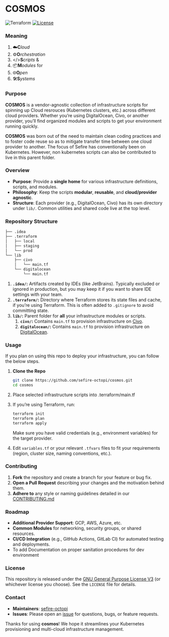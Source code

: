 # COSMOS
![Terraform](https://img.shields.io/badge/terraform-%235835CC.svg?style=for-the-badge&logo=terraform&logoColor=white)
[![License](https://img.shields.io/badge/License-GPL%20v3-blue.svg?style=for-the-badge)](./LICENSE)

### Meaning
1. ☁️**C**_loud_
2. ⚙️**O**_rchestration_
3. </>**S**_cripts_ & 
4. 📦**M**_odules_ for 
5. 🌐**O**_pen_
6. 🛠️**S**_ystems_

### Purpose

**COSMOS** is a vendor-agnostic collection of infrastructure scripts for spinning up 
Cloud resrouces (Kubernetes clusters, etc.) across different cloud providers. 
Whether you’re using DigitalOcean, Civo, or another provider, you’ll find organized 
modules and scripts to get your environment running quickly. 

**COSMOS** was born out of the need to maintain clean coding practices and to foster
code reuse so as to mitigate transfer time between one cloud provider to another. The 
focus of Sefire has conventionally been on Kubernetes. However, non kubernetes scripts
can also be contributed to live in this parent folder.

### Overview

- **Purpose**: Provide a **single home** for various infrastructure definitions, scripts, and modules.
- **Philosophy**: Keep the scripts **modular**, **reusable**, and **cloud/provider agnostic**.
- **Structure**: Each provider (e.g., DigitalOcean, Civo) has its own directory under `lib/`. Common utilities and shared code live at the top level.

### Repository Structure

```bash
├── .idea
├── .terraform
│   ├── local
│   ├── staging
│   └── prod
└── lib
    ├── civo
    │   └── main.tf
    └── digitalocean
        └── main.tf
```

1. **`.idea/`:** Artifacts created by IDEs (like JetBrains). Typically excluded or ignored in production, but you may keep it if you want to share IDE settings with your team.
2. **`.terraform/`:** Directory where Terraform stores its state files and cache, if you’re using Terraform. This is often added to `.gitignore` to avoid committing state.
3. **`lib/`:** Parent folder for **all** your infrastructure modules or scripts.
   1. **`civo/`:** Contains `main.tf` to provision infrastructure on [Civo](https://www.civo.com/).
   2. **`digitalocean/`:** Contains `main.tf` to provision infrastructure on [DigitalOcean](https://www.digitalocean.com/).

### Usage

If you plan on using this repo to deploy your infrastructure, you can follow the below steps.

1. **Clone the Repo**
   ```bash
   git clone https://github.com/sefire-octopi/cosmos.git
   cd cosmos
   ```
2. Place selected infrastructure scripts into .terraform/main.tf
3. If you’re using Terraform, run:
   ```bash
   terraform init
   terraform plan
   terraform apply
   ```
   Make sure you have valid credentials (e.g., environment variables) for the target provider.

4. Edit `variables.tf` or your relevant `.tfvars` files to fit your requirements (region, cluster size, naming conventions, etc.).

### Contributing

1. **Fork** the repository and create a branch for your feature or bug fix.
2. **Open a Pull Request** describing your changes and the motivation behind them.
3. **Adhere to** any style or naming guidelines detailed in our [CONTRIBUTING.md](CONTRIBUTING.md)

### Roadmap

- **Additional Provider Support**: GCP, AWS, Azure, etc.
- **Common Modules** for networking, security groups, or shared resources.
- **CI/CD Integration** (e.g., GitHub Actions, GitLab CI) for automated testing and deployments.
- To add Documentation on proper sanitation procedures for dev environment

### License

This repository is released under the [GNU General Purpose License V3](./LICENSE) (or whichever license you choose). See the `LICENSE` file for details.

### Contact
- **Maintainers**: [sefire-octopi](mailto:origin@sefire.org)
- **Issues**: Please open an [issue](./issues) for questions, bugs, or feature requests.

Thanks for using **cosmos**! We hope it streamlines your Kubernetes provisioning and multi-cloud infrastructure management.